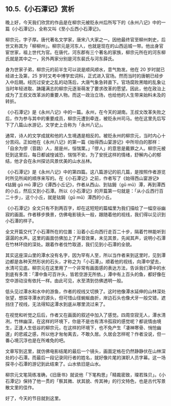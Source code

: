 ## 10.5.《小石潭记》赏析
晚上好，今天我们欣赏的作品是在柳宗元被贬永州后所写下的《永州八记》中的一篇《小石潭记》，全称又叫《至小丘西小石潭记》。


柳宗元，字子厚。唐代著名文学家，唐宋八大家之一。因他最终官至柳州刺史，后世又称其为「柳柳州」。柳宗元是河东人，也就是现在的山西运城一带。他出身官宦世家，祖上世代为官。在唐代，河东郡有三个著名的家族，柳宗元所在的河东柳氏就是其中之一，另外两家分别是河东裴氏与河东薛氏。


身为世家子弟，柳宗元的前半生可以说是顺风顺水，意气勃发。他在 20 岁时就已经进士及第，25 岁时又考中博学宏词科，正式进入官场。然而当时的唐朝已经步入中后期。经历过安史之乱的动荡后，大唐气象急转直下。官场腐败黑暗的乱象让当时年轻进取、踌躇满志的柳宗元逐渐萌发了要求改革的愿望。因此，他在政治上成为了王叔文改革派的重要人物。而这一政治立场，也给他的人生带来始料未及的转折。


《小石潭记》是《永州八记》中的一篇。永州，在今天的湖南。王叔文改革失败之后，作为参与其中的重要成员，柳宗元遭到牵连，被贬永州司马。他在这里先后写下了八篇山水游记，文学史上合称为「永州八记」。


通常，诗人的文学成就和他的人生境遇是相反的。被贬永州的柳宗元，当时内心十分苦闷。正如他在《永州八记》的第一篇《始得西山宴游记》中所坦白的那样：「自余为僇（音路）人，居是州，恒惴栗。」「僇人」的意思是戴罪之人。柳宗元被贬到这里后，每日都诚惶诚恐，惴惴不安。为了安抚这样的情绪，舒解内心的郁结，他才会在永州探访风景优美的山水丛林。


《小石潭记》是《永州八记》中的第四篇。这八篇游记的前几篇，是按照作者游览时所见所闻的顺序来写的。在《小石潭记》之前，作者写了《始得西山宴游记》《钴鉧 gǔ mǔ 潭记》《谭西小丘记》，作者从西山、到钴鉧（gǔ mǔ）潭，再到潭西的小丘，然后又到小石潭。所以《小石潭记》的开篇第一句就是：「从小丘西行百二十步」，这个小丘，就是钴鉧（gǔ mǔ）潭西的小丘。


《小石潭记》全文只有不到两百字，却在这短短的篇幅里为我们描绘了一幅空谷幽寂的画面。作者移步换景，仿佛电影镜头一般，跟随着他的视线，我们得以见识到小石潭的样子。 


全文开篇交代了小石潭所在的位置：沿着小丘向西行走百二十步，隔着竹林能听到潺潺的水声。这里的画面仿佛加上了声音效果，未见其景，先闻其声，说明小石潭在竹林环绕的深处。跟着作者伐竹取道，我们见到小石潭的全貌。 


其实这座深山里的潭水没有名字，因为罕有人至，所以当作者来到这里时，见到潭边都是各种天然形状的石头，才称之为「小石潭」。顺着他的视线，向潭中望去，水清可见底。柳宗元在这里用了一个非常有画面感的表达方法，告诉我们潭中的水到底有多清：「潭中鱼可百许头，皆若空游无所依。」潭中有上百头的鱼，都好像在空中游动没有依托一样。由此可见，水至清到仿佛透明一般。


低头见过潭水和水中的游鱼，作者的视线又切换了。这时他像潭水延伸的山林深处张望，想探寻潭水的源头，但可惜山径蜿蜒曲折，岸边石头也像犬牙一般交错，遮挡住了视线，无法得知这潭水到底从哪里流过来了。


在视觉和听觉之后后，作者又在画面的叙述中加入了感觉。四周空寂无人，潭水清冽，竹林幽深，在这样的环境下，你是不是也有清冷孤寂的感觉呢？都说情由境生，正逢人生低谷的柳宗元，在这样的环境下，也不免产生「凄神寒骨、悄怆幽邃」的悲戚之感，所以他才匆匆离去，不敢久居。久居会怎样呢？作者没说，但一番心境沉浮也是在所难免的吧。


文章写到这里，就仿佛电影结尾的最后一个镜头，画面定格在仍然静静伏在山林深处的小石潭。而最后一段记录同行者的姓名，就好像片尾的演职人员字幕。这一场探寻小石潭的游记到此结束了。山水依旧是山水。


柳宗元文笔简练准确，《旧唐书》就说他「下笔构思」「精裁密致，璨若珠贝」。《小石潭记》保持了他一贯的「察其微、状其貌、传其神」的行文特色，也是古代写景散文里的佳作。


好了，今天的节目就到这里。

